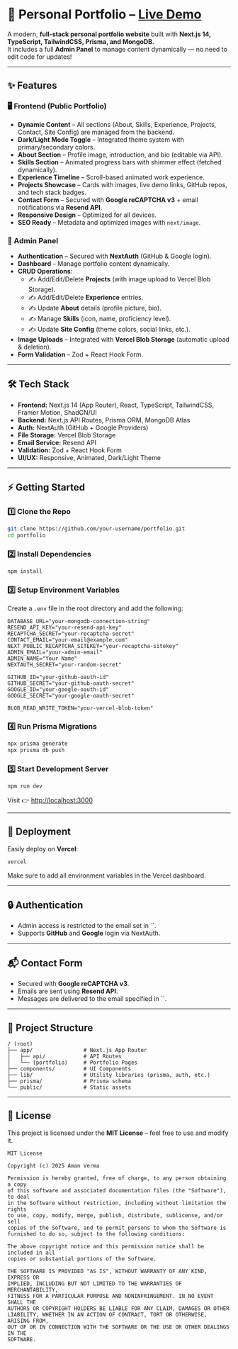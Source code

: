 # 🚀 Personal Portfolio – [Live Demo](https://my-portfolio-nu-khaki-25.vercel.app/)

A modern, **full-stack personal portfolio website** built with **Next.js 14, TypeScript, TailwindCSS, Prisma, and MongoDB**.\
It includes a full **Admin Panel** to manage content dynamically — no need to edit code for updates!

---

## ✨ Features

### 🖥️ Frontend (Public Portfolio)

- **Dynamic Content** – All sections (About, Skills, Experience, Projects, Contact, Site Config) are managed from the backend.
- **Dark/Light Mode Toggle** – Integrated theme system with primary/secondary colors.
- **About Section** – Profile image, introduction, and bio (editable via API).
- **Skills Section** – Animated progress bars with shimmer effect (fetched dynamically).
- **Experience Timeline** – Scroll-based animated work experience.
- **Projects Showcase** – Cards with images, live demo links, GitHub repos, and tech stack badges.
- **Contact Form** – Secured with **Google reCAPTCHA v3** + email notifications via **Resend API**.
- **Responsive Design** – Optimized for all devices.
- **SEO Ready** – Metadata and optimized images with `next/image`.

### 🔑 Admin Panel

- **Authentication** – Secured with **NextAuth** (GitHub & Google login).
- **Dashboard** – Manage portfolio content dynamically.
- **CRUD Operations**:
  - ✍️ Add/Edit/Delete **Projects** (with image upload to Vercel Blob Storage).
  - ✍️ Add/Edit/Delete **Experience** entries.
  - ✍️ Update **About** details (profile picture, bio).
  - ✍️ Manage **Skills** (icon, name, proficiency level).
  - ✍️ Update **Site Config** (theme colors, social links, etc.).
- **Image Uploads** – Integrated with **Vercel Blob Storage** (automatic upload & deletion).
- **Form Validation** – Zod + React Hook Form.

---

## 🛠️ Tech Stack

- **Frontend:** Next.js 14 (App Router), React, TypeScript, TailwindCSS, Framer Motion, ShadCN/UI
- **Backend:** Next.js API Routes, Prisma ORM, MongoDB Atlas
- **Auth:** NextAuth (GitHub + Google Providers)
- **File Storage:** Vercel Blob Storage
- **Email Service:** Resend API
- **Validation:** Zod + React Hook Form
- **UI/UX:** Responsive, Animated, Dark/Light Theme

---

## ⚡ Getting Started

### 1️⃣ Clone the Repo

```bash
git clone https://github.com/your-username/portfolio.git
cd portfolio
```

### 2️⃣ Install Dependencies

```bash
npm install
```

### 3️⃣ Setup Environment Variables

Create a `.env` file in the root directory and add the following:

```env
DATABASE_URL="your-mongodb-connection-string"
RESEND_API_KEY="your-resend-api-key"
RECAPTCHA_SECRET="your-recaptcha-secret"
CONTACT_EMAIL="your-email@example.com"
NEXT_PUBLIC_RECAPTCHA_SITEKEY="your-recaptcha-sitekey"
ADMIN_EMAIL="your-admin-email"
ADMIN_NAME="Your Name"
NEXTAUTH_SECRET="your-random-secret"

GITHUB_ID="your-github-oauth-id"
GITHUB_SECRET="your-github-oauth-secret"
GOOGLE_ID="your-google-oauth-id"
GOOGLE_SECRET="your-google-oauth-secret"

BLOB_READ_WRITE_TOKEN="your-vercel-blob-token"
```

### 4️⃣ Run Prisma Migrations

```bash
npx prisma generate
npx prisma db push
```

### 5️⃣ Start Development Server

```bash
npm run dev
```

Visit 👉 [http://localhost:3000](http://localhost:3000)

---

## 🚀 Deployment

Easily deploy on **Vercel**:

```bash
vercel
```

Make sure to add all environment variables in the Vercel dashboard.

---

## 🔒 Authentication

- Admin access is restricted to the email set in ``.
- Supports **GitHub** and **Google** login via NextAuth.

---

## 📬 Contact Form

- Secured with **Google reCAPTCHA v3**.
- Emails are sent using **Resend API**.
- Messages are delivered to the email specified in ``.

---

## 📂 Project Structure

```
/ (root)
├── app/                # Next.js App Router
│   ├── api/            # API Routes
│   └── (portfolio)     # Portfolio Pages
├── components/         # UI Components
├── lib/                # Utility libraries (prisma, auth, etc.)
├── prisma/             # Prisma schema
└── public/             # Static assets
```

---

## 📄 License

This project is licensed under the **MIT License** – feel free to use and modify it.

```text
MIT License

Copyright (c) 2025 Aman Verma

Permission is hereby granted, free of charge, to any person obtaining a copy
of this software and associated documentation files (the "Software"), to deal
in the Software without restriction, including without limitation the rights
to use, copy, modify, merge, publish, distribute, sublicense, and/or sell
copies of the Software, and to permit persons to whom the Software is
furnished to do so, subject to the following conditions:

The above copyright notice and this permission notice shall be included in all
copies or substantial portions of the Software.

THE SOFTWARE IS PROVIDED "AS IS", WITHOUT WARRANTY OF ANY KIND, EXPRESS OR
IMPLIED, INCLUDING BUT NOT LIMITED TO THE WARRANTIES OF MERCHANTABILITY,
FITNESS FOR A PARTICULAR PURPOSE AND NONINFRINGEMENT. IN NO EVENT SHALL THE
AUTHORS OR COPYRIGHT HOLDERS BE LIABLE FOR ANY CLAIM, DAMAGES OR OTHER
LIABILITY, WHETHER IN AN ACTION OF CONTRACT, TORT OR OTHERWISE, ARISING FROM,
OUT OF OR IN CONNECTION WITH THE SOFTWARE OR THE USE OR OTHER DEALINGS IN THE
SOFTWARE.
```

